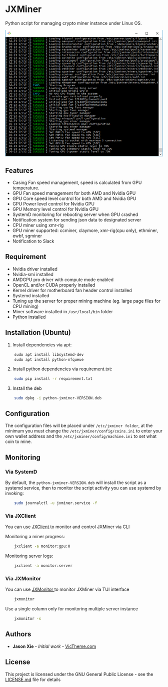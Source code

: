 # JXMiner

Python script for managing crypto miner instance under Linux OS.

![Alt text](docs/jxminer.png?raw=true "JXMiner Screenshot")

## Features
- Casing Fan speed management, speed is calculated from GPU temperature.
- GPU Fan speed management for both AMD and Nvidia GPU
- GPU Core speed level control for both AMD and Nvidia GPU
- GPU Power level control for Nvidia GPU
- GPU Memory level control for Nvidia GPU
- SystemD monitoring for rebooting server when GPU crashed
- Notification system for sending json data to designated server
- CPU miner using xmr-rig
- GPU miner supported: ccminer, claymore, xmr-rig(cpu only), ethminer, ewbf, sgminer
- Notification to Slack


## Requirement
- Nvidia driver installed
- Nvidia-smi installed
- AMDGPU pro driver with compute mode enabled
- OpenCL and/or CUDA properly installed
- Kernel driver for motherboard fan header control installed
- Systemd installed
- Tuning up the server for proper mining machine (eg. large page files for CPU mining)
- Miner software installed in `/usr/local/bin` folder
- Python installed



## Installation (Ubuntu)
1. Install dependencies via apt:
```ubuntu
    sudo apt install libsystemd-dev
    sudo apt install python-nfqueue
```
        
2. Install python dependencies via requirement.txt:
```bash
    sudo pip install -r requirement.txt  
```
    
3. Install the deb
```bash
    sudo dpkg -i python-jxminer-VERSION.deb
```
    


## Configuration
The configuration files will be placed under `/etc/jxminer folder`, at the minimum you must change
the `/etc/jxminer/config/coins.ini` to enter your own wallet address and the `/etc/jxminer/config/machine.ini`
to set what coin to mine.



## Monitoring

### Via SystemD
By default, the `python-jxminer-VERSION.deb` will install the script as a systemd service, then to monitor the script activity
you can use systemd by invoking:

```bash
    sudo journalctl -u jxminer.service -f
```

### Via JXClient
You can use [ JXClient ](https://github.com/duckzland/jxclient) to monitor and control JXMiner via CLI

Monitoring a miner progress:
```bash
    jxclient -a monitor:gpu:0
```

Monitoring server logs:
```bash
    jxclient -a monitor:server
```


### Via JXMonitor
You can use [ JXMonitor ](https://github.com/duckzland/jxmonitor) to monitor JXMiner via TUI interface

```bash
    jxmonitor 
```

Use a single column only for monitoring multiple server instance
```bash
    jxmonitor -s
```





## Authors

* **Jason Xie** - *Initial work* - [VicTheme.com](https://victheme.com)



## License

This project is licensed under the GNU General Public License - see the [LICENSE.md](LICENSE.md) file for details
